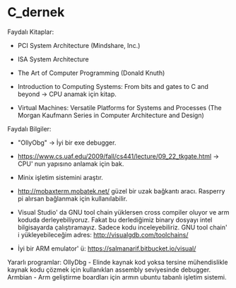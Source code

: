 # C_dernek

Faydalı Kitaplar:

* PCI System Architecture (Mindshare, Inc.)

* ISA System Architecture 

* The Art of Computer Programming (Donald Knuth)   

* Introduction to Computing Systems: From bits and gates to C and beyond -> CPU anamak için kitap.

* Virtual Machines: Versatile Platforms for Systems and Processes (The Morgan Kaufmann Series in Computer Architecture and Design)

Faydalı Bilgiler:

* "OllyObg" -> İyi bir exe debugger.

* https://www.cs.uaf.edu/2009/fall/cs441/lecture/09_22_tkgate.html  -> CPU' nun yapısıno anlamak için bak.

* Minix işletim sistemini araştır.

* http://mobaxterm.mobatek.net/ güzel bir uzak bağkantı aracı. Rasperry pi alırsan bağlanmak için kullanılabilir.

* Visual Studio' da GNU tool chain yüklersen cross compiler oluyor ve arm koduda derleyebiliyoruz. Fakat bu derlediğimiz binary dosyayı intel bilgisayarda çalıştıramayız. Sadece kodu inceleyebiliriz. GNU tool chain' i yükleyebileceğim adres:
  http://visualgdb.com/toolchains/
 
* İyi bir ARM emulator' ü: https://salmanarif.bitbucket.io/visual/

Yararlı programlar:
OllyDbg - Elinde kaynak kod yoksa tersine mühendislikle kaynak kodu çözmek için kullanıklan assembly seviyesinde debugger.
Armbian - Arm geliştirme boardları için armın ubuntu tabanlı işletim sistemi.
